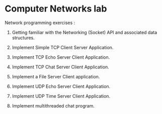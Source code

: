 # Computer Networks lab

Network programming exercises :


1. Getting familiar with the Networking (Socket) API and associated data structures.


2. Implement Simple TCP Client Server Application.


3. Implement TCP Echo Server Client Application.


4. Implement TCP Chat Server Client Application.


5. Implement a File Server Client application.


6. Implement UDP Echo Server Client Application.


7. Implement UDP Time Server Client Application.


8. Implement multithreaded chat program.
